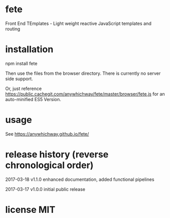 # fete
Front End TEmplates - Light weight reactive JavaScript templates and routing

# installation

npm install fete

Then use the files from the browser directory. There is currently no server side support.

Or, just reference https://public.cachegit.com/anywhichway/fete/master/browser/fete.js for an auto-minified ES5 Version.

# usage

See https://anywhichway.github.io/fete/

# release history (reverse chronological order)

2017-03-18 v1.1.0 enhanced documentation, added functional pipelines

2017-03-17 v1.0.0 initial public release

# license MIT
